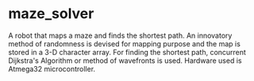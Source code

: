 # maze_solver
A robot that maps a maze and finds the shortest path. An innovatory method of randomness is 
devised for mapping purpose and the map is stored in a 3-D character array. For finding the 
shortest path, concurrent Dijkstra's Algorithm or method of wavefronts is used. Hardware 
used is Atmega32 microcontroller.
